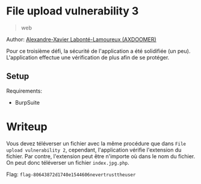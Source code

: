 # File upload vulnerability 3

> web

Author: [Alexandre-Xavier Labonté-Lamoureux (AXDOOMER)](https://github.com/axdoomer)

Pour ce troisième défi, la sécurité de l'application a été solidifiée (un peu). L'application effectue une vérification de plus afin de se protéger.

## Setup

Requirements:
- BurpSuite

# Writeup

Vous devez téléverser un fichier avec la même procédure que dans `File upload vulnerability 2`, cependant, l'application vérifie l'extension du fichier. Par contre, l'extension peut être n'importe où dans le nom du fichier. On peut donc téléverser un fichier `index.jpg.php`.

Flag: `flag-80643872d1740e1544606nevertrusttheuser`
